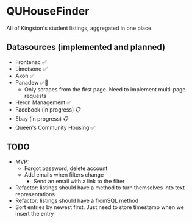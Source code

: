 # QUHouseFinder

All of Kingston's student listings, aggregated in one place.

## Datasources (implemented and planned)

- Frontenac ✅
- Limetsone ✅
- Axon ✅
- Panadew ✅🚧
  - Only scrapes from the first page. Need to implement multi-page requests
- Heron Management ✅
- Facebook (in progress) 📋
- Ebay (in progress) 📋
- Queen's Community Housing ✅

## TODO
- MVP:
  - Forgot password, delete account
  - Add emails when filters change
    - Send an email with a link to the filter
- Refactor: listings should have a method to turn themselves into text representations
- Refactor: listings should have a fromSQL method
- Sort entries by newest first. Just need to store timestamp when we insert the entry